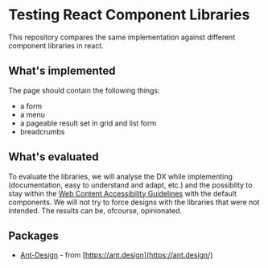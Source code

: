 # Testing React Component Libraries

This repository compares the same implementation against different component libraries in react.

## What's implemented

The page should contain the following things:

- a form
- a menu
- a pageable result set in grid and list form
- breadcrumbs

## What's evaluated

To evaluate the libraries, we will analyse the DX while implementing (documentation, easy to understand and adapt, etc.) and the
possiblity to stay within the [Web Content Accessibility Guidelines](https://www.w3.org/WAI/standards-guidelines/wcag/) with the default components. We will not try to force designs
with the libraries that were not intended. The results can be, ofcourse, opinionated.

## Packages

- [Ant-Design](./packages/ant-design) - from [https://ant.design](https://ant.design/)
